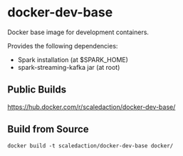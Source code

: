 # docker-dev-base
Docker base image for development containers. 

Provides the following dependencies:
* Spark installation (at $SPARK_HOME)
* spark-streaming-kafka jar (at root)

Public Builds
---

https://hub.docker.com/r/scaledaction/docker-dev-base/

Build from Source
---

    docker build -t scaledaction/docker-dev-base docker/
